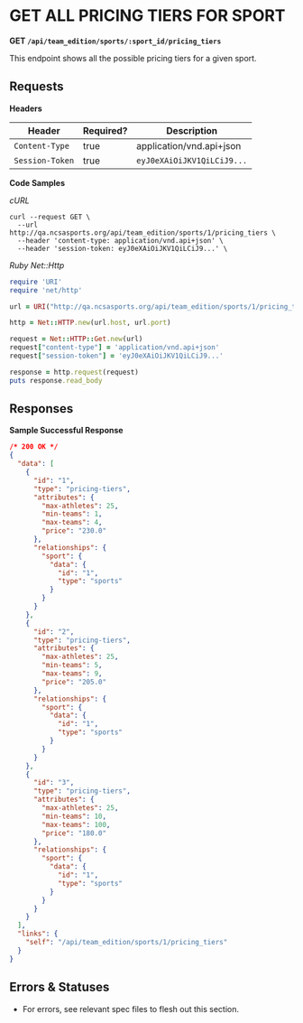 # GET ALL PRICING TIERS FOR SPORT

**GET `/api/team_edition/sports/:sport_id/pricing_tiers`**

This endpoint shows all the possible pricing tiers for a given sport.

## Requests

**Headers**

| Header          | Required? | Description                |
|-----------------|-----------|----------------------------|
| `Content-Type`  | true      | application/vnd.api+json   |
| `Session-Token` | true      | `eyJ0eXAiOiJKV1QiLCiJ9...` |



**Code Samples**

_cURL_

```shell
curl --request GET \
  --url http://qa.ncsasports.org/api/team_edition/sports/1/pricing_tiers \
  --header 'content-type: application/vnd.api+json' \
  --header 'session-token: eyJ0eXAiOiJKV1QiLCiJ9...' \
```

_Ruby Net::Http_

```ruby
require 'URI'
require 'net/http'

url = URI("http://qa.ncsasports.org/api/team_edition/sports/1/pricing_tiers")

http = Net::HTTP.new(url.host, url.port)

request = Net::HTTP::Get.new(url)
request["content-type"] = 'application/vnd.api+json'
request["session-token"] = 'eyJ0eXAiOiJKV1QiLCiJ9...'

response = http.request(request)
puts response.read_body
```

## Responses


**Sample Successful Response**

```json
/* 200 OK */
{
  "data": [
    {
      "id": "1",
      "type": "pricing-tiers",
      "attributes": {
        "max-athletes": 25,
        "min-teams": 1,
        "max-teams": 4,
        "price": "230.0"
      },
      "relationships": {
        "sport": {
          "data": {
            "id": "1",
            "type": "sports"
          }
        }
      }
    },
    {
      "id": "2",
      "type": "pricing-tiers",
      "attributes": {
        "max-athletes": 25,
        "min-teams": 5,
        "max-teams": 9,
        "price": "205.0"
      },
      "relationships": {
        "sport": {
          "data": {
            "id": "1",
            "type": "sports"
          }
        }
      }
    },
    {
      "id": "3",
      "type": "pricing-tiers",
      "attributes": {
        "max-athletes": 25,
        "min-teams": 10,
        "max-teams": 100,
        "price": "180.0"
      },
      "relationships": {
        "sport": {
          "data": {
            "id": "1",
            "type": "sports"
          }
        }
      }
    }
  ],
  "links": {
    "self": "/api/team_edition/sports/1/pricing_tiers"
  }
}
```


## Errors & Statuses

* For errors, see relevant spec files to flesh out this section.
